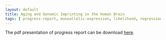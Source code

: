 ```yaml
---
layout: default
title: Aging and Genomic Imprinting in the Human Brain
tags: [ progress-report, monoallelic-expression, likelihood, regression, modeling ]
---
```


The pdf presentation of progress report can be download [here].


[here]: https://www.dropbox.com/s/crw5dn1rsidhspu/2016-08-23-monoallelic-brain.pdf?dl=0
